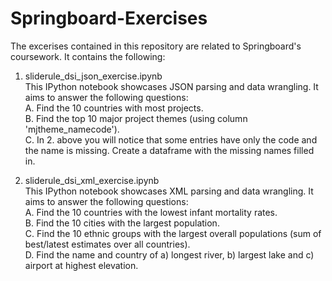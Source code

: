 # Springboard-Exercises

The excerises contained in this repository are related to Springboard's coursework. It contains the following:
  1. sliderule_dsi_json_exercise.ipynb  
      This IPython notebook showcases JSON parsing and data wrangling. It aims to answer the following questions:  
          A. Find the 10 countries with most projects.  
          B. Find the top 10 major project themes (using column 'mjtheme_namecode').  
          C. In 2. above you will notice that some entries have only the code and the name is missing. Create a dataframe with the missing
          names filled in.  
         
  2. sliderule_dsi_xml_exercise.ipynb  
      This IPython notebook showcases XML parsing and data wrangling. It aims to answer the following questions:  
          A. Find the 10 countries with the lowest infant mortality rates.  
          B. Find the 10 cities with the largest population.  
          C. Find the 10 ethnic groups with the largest overall populations (sum of best/latest estimates over all countries).  
          D. Find the name and country of a) longest river, b) largest lake and c) airport at highest elevation.  
     
